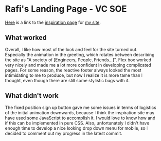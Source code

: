 # Rafi's Landing Page - VC SOE

[Here](https://www.figma.com/) is a link to the [inspiration page](https://www.figma.com/) for [my site](https://dartmouth-cs52-19s.github.io/lab1-landingpage-rkhaled98/).

## What worked

Overall, I like how most of the look and feel for the site turned out. Especially the animation in the
greeting, which rotates between describing the site as "A society of [Engineers, People, Friends...]". Flex box
worked very nicely and made me a lot more confident in developing complicated pages. For some reason, the reactive footer
always looked the most intimidating to me to produce, but now I realize it is more tame than I thought, even though
there are still some stylistic bugs with it.

## What didn't work

The fixed position sign up button gave me some issues in terms of logistics of the initial animation downwards, 
because I think the inspiration site may have used some JavaScript to accomplish it. 
I would love to know how and if this can be implemented in pure CSS. Also, unfortunately I didn't have enough time
to develop a nice looking drop down menu for mobile, so I decided to comment out my progress in the latest commit.




